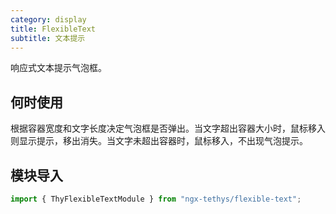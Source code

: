 ```yaml
---
category: display
title: FlexibleText
subtitle: 文本提示
---
```


<alert>响应式文本提示气泡框。</alert>

## 何时使用

根据容器宽度和文字长度决定气泡框是否弹出。当文字超出容器大小时，鼠标移入则显示提示，移出消失。当文字未超出容器时，鼠标移入，不出现气泡提示。

## 模块导入
```ts
import { ThyFlexibleTextModule } from "ngx-tethys/flexible-text";
```

<examples/>

